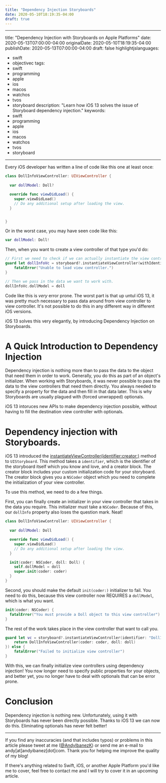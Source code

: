 ```yaml
---
title: "Dependency Injection Storyboards"
date: 2020-05-10T18:19:35-04:00
draft: true
---
```


---
title: "Dependency Injection with Storyboards on Apple Platforms"
date: 2020-05-13T07:00:00-04:00
originalDate: 2020-05-10T18:19:35-04:00
publishDate: 2020-05-13T07:00:00-04:00
draft: false
highlightjslanguages:
 - swift
 - objectivec
tags:
 - swift
 - programming
 - apple
 - ios
 - macos
 - watchos
 - tvos
 - storyboard
description: "Learn how iOS 13 solves the issue of Storyboard dependency injection."
keywords:
 - swift
 - programming
 - apple
 - ios
 - macos
 - watchos
 - tvos
 - storyboard
---

Every iOS developer has written a line of code like this one at least once:

```swift
class DollInfoViewController: UIViewController {
  
  var dollModel: Doll?

  override func viewDidLoad() {
    super.viewDidLoad()
    // Do any additional setup after loading the view.
  }


}
```

Or in the worst case, you may have seen code like this:

```swift
var dollModel: Doll!
```

Then, when you want to create a view controller of that type you'd do:

```swift
// First we need to check if we can actually instantiate the view controller.
guard let dollInfoVc = storyboard?.instantiateViewController(withIdentifier: "DollInfo") as? DollInfoViewController else {
    fatalError("Unable to load view controller.")
}

// Then we pass in the data we want to work with. 
dollInfoVc.dollModel = doll
```

Code like this is *very* error prone. The worst part is that up untul iOS 13, it was pretty much necessary to pass data around from view controller to view controller. It's not possible to do this in any different way in different iOS versions.

iOS 13 solves this very elegantly, by introducing Dependency Injection on Storyboards.

# A Quick Introduction to Dependency Injection

Dependency injection is nothing more than to pass the data to the object that need them in order to work. Generally, you do this as part of an object's initializer. When working with Storyboards, it was never possible to pass the data to the view controllers that need them directly. You always needed to specify a property for the data and then fill in that data later. This is why Storyboards are usually plagued with (forced unwrapped) optionals.

iOS 13 intoruces new APIs to make dependency injection possible, without having to fill the destination view controller with optionals.

# Dependency injection with Storyboards.

iOS 13 introduced the [instantiateViewController(identifier:creator:)](https://developer.apple.com/documentation/uikit/uistoryboard/3213989-instantiateviewcontroller) method to `UIStoryboard`. This method takes a `identifier`, which is the identifier of the storyboard itself which you know and love, and a creator block. The creator block includes your custom initialization code for your storyboard. The creator block gives you a `NSCoder` object which you need to complete the initialization of your view controller.

To use this method, we need to do a few things.

First, you can finally create an initializer in your view controller that takes in the data you require. This initializer must take a `NSCoder`. Because of this, our `dollInfo` property also loses the question mark. Neat!

```swift
class DollInfoViewController: UIViewController {
  
  var dollModel: Doll

  override func viewDidLoad() {
    super.viewDidLoad()
    // Do any additional setup after loading the view.
  }

  init(coder: NSCoder, doll: Doll) {
    self.dollModel = doll
    super.init(coder: coder)
  }
}
```

Second, you should make the default `init(coder:)` initializer to fail. You need to do this, because this view controller now REQUIRES a `dollModel`, which is what you want.

```swift
init(coder: NSCoder) {
  fatalError("You must provide a Doll object to this view controller")
}
```

The rest of the work takes place in the view controller that want to call you.

```swift
guard let vc = storyboard?.instantiateViewController(identifier: "DollInfo", creator: { coder in
    return DollInfoViewController(coder: coder, doll: doll)
}) else {
    fatalError("Failed to initialize view controller")
}
```

With this, we can finally initialize view controllers using dependency injection! You now longer need to specify public properties for your objects, and better yet, you no longer have to deal with optionals that can be error prone.

# Conclusion

Dependency injection is nothing new. Unfortunately, using it with Storyboards has never been directly possible. Thanks to iOS 13 we can now do this. Eliminating optionals has never felt better!

<hr>

If you find any inaccuracies (and that includes typos) or problems in this article please tweet at me ([@AndyIbanezK](https://twitter.com/AndyIbanezK)) or send me an e-mail to andy[at]andyibanez[dot]com. Thank you for helping me improve the quality of my blog!

If there's anything related to Swift, iOS, or another Apple Platform you'd like me to cover, feel free to contact me and I will try to cover it in an upcoming article.
